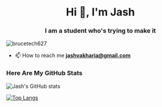 <h1 align="center">Hi 👋, I'm Jash</h1>
<h3 align="center">I am a student who's trying to make it</h3>

<p align="left"> <img src="https://komarev.com/ghpvc/?username=brucetech627&label=Profile%20views&color=0e75b6&style=flat" alt="brucetech627" /> </p>


- 📫 How to reach me **jashvakharia@gmail.com**


</p>


### Here Are My GitHub Stats

![Jash's GitHub stats](https://github-readme-stats.vercel.app/api?username=jash69&show_icons=true&theme=blueberry)

[![Top Langs](https://github-readme-stats.vercel.app/api/top-langs/?username=jash69&layout=compact&theme=blueberry)](https://github.com/jash69/github-readme-stats)


